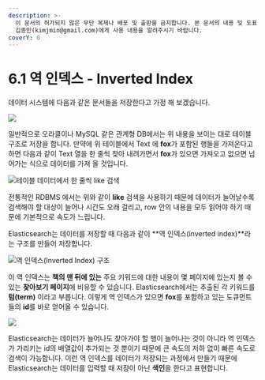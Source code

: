 ```yaml
---
description: >-
  이 문서의 허가되지 않은 무단 복제나 배포 및 출판을 금지합니다. 본 문서의 내용 및 도표 등을 인용하고자 하는 경우 출처를 명시하고
  김종민(kimjmin@gmail.com)에게 사용 내용을 알려주시기 바랍니다.
coverY: 0
---
```


# 6.1 역 인덱스 - Inverted Index

데이터 시스템에 다음과 같은 문서들을 저장한다고 가정 해 보겠습니다.

![](../.gitbook/assets/6.1-01.png)

일반적으로 오라클이나 MySQL 같은 관계형 DB에서는 위 내용을 보이는 대로 테이블 구조로 저장을 합니다. 만약에 위 테이블에서 Text 에 **fox**가 포함된 행들을 가져온다고 하면 다음과 같이 Text 열을 한 줄씩 찾아 내려가면서 **fox**가 있으면 가져오고 없으면 넘어가는 식으로 데이터를 가져 올 것입니다.

![테이블 데이터에서 한 줄씩 like 검색](../.gitbook/assets/6.1-02.png)

전통적인 RDBMS 에서는 위와 같이 **like** 검색을 사용하기 때문에 데이터가 늘어날수록 검색해야 할 대상이 늘어나 시간도 오래 걸리고, row 안의 내용을 모두 읽어야 하기 때문에 기본적으로 속도가 느립니다.&#x20;



Elasticsearch는 데이터를 저장할 때 다음과 같이 \*\*역 인덱스(inverted index)\*\*라는 구조를 만들어 저장합니다.

![역 인덱스(Inverted Index) 구조](../.gitbook/assets/6.1-03.png)

이 역 인덱스는 **책의 맨 뒤에 있는** 주요 키워드에 대한 내용이 몇 페이지에 있는지 볼 수 있는 **찾아보기 페이지**에 비유할 수 있습니다. Elasticsearch에서는 추출된 각 키워드를 **텀(term)** 이라고 부릅니다. 이렇게 역 인덱스가 있으면 **fox**를 포함하고 있는 도큐먼트들의 **id**를 바로 얻어올 수 있습니다.

![](../.gitbook/assets/6.1-04.png)

Elasticsearch는 데이터가 늘어나도 찾아가야 할 행이 늘어나는 것이 아니라 역 인덱스가 가리키는 id의 배열값이 추가되는 것 뿐이기 때문에 큰 속도의 저하 없이 빠른 속도로 검색이 가능합니다. 이런 역 인덱스를 데이터가 저장되는 과정에서 만들기 때문에 Elasticsearch는 데이터를 입력할 때 저장이 아닌 **색인**을 한다고 표현합니다.
